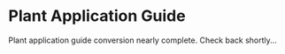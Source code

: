 # Plant Application Guide

Plant application guide conversion nearly complete.  Check back shortly...
